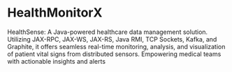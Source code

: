 # HealthMonitorX
HealthSense: A Java-powered healthcare data management solution. Utilizing JAX-RPC, JAX-WS, JAX-RS, Java RMI, TCP Sockets, Kafka, and Graphite, it offers seamless real-time monitoring, analysis, and visualization of patient vital signs from distributed sensors. Empowering medical teams with actionable insights and alerts
